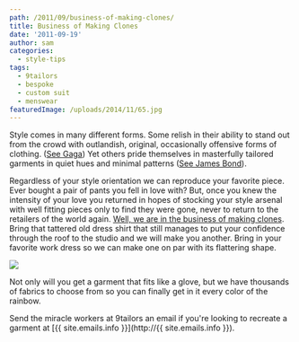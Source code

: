 ```yaml
---
path: /2011/09/business-of-making-clones/
title: Business of Making Clones
date: '2011-09-19'
author: sam
categories:
  - style-tips
tags:
  - 9tailors
  - bespoke
  - custom suit
  - menswear
featuredImage: /uploads/2014/11/65.jpg
---
```

Style comes in many different forms. Some relish in their ability to stand out from the crowd with outlandish, original, occasionally offensive forms of clothing. ([See Gaga](http://lady-gaga-style.blogspot.com/)) Yet others pride themselves in masterfully tailored garments in quiet hues and minimal patterns ([See James Bond](http://www.jamesbondlifestyle.com/index_articles.php?m=articles&g=art081202)).

Regardless of your style orientation we can reproduce your favorite piece. Ever bought a pair of pants you fell in love with? But, once you knew the intensity of your love you returned in hopes of stocking your style arsenal with well fitting pieces only to find they were gone, never to return to the retailers of the world again. [Well, we are in the business of making clones](http://www.9tailors.com/pages/#!/pages/frequently_asked_questions/products). Bring that tattered old dress shirt that still manages to put your confidence through the roof to the studio and we will make you another. Bring in your favorite work dress so we can make one on par with its flattering shape.

[![](http://1.bp.blogspot.com/-hwuBVZWd31U/TnjD4PHqq4I/AAAAAAAAAyE/kj9s9TbUK4o/s400/IMG_7126_final.jpg)](http://1.bp.blogspot.com/-hwuBVZWd31U/TnjD4PHqq4I/AAAAAAAAAyE/kj9s9TbUK4o/s1600/IMG_7126_final.jpg)

Not only will you get a garment that fits like a glove, but we have thousands of fabrics to choose from so you can finally get in it every color of the rainbow.

Send the miracle workers at 9tailors an email if you're looking to recreate a garment at [{{ site.emails.info }}](http://{{ site.emails.info }}).
